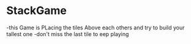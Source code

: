 # StackGame
-this Game is PLacing the tiles Above each others and try  to build your tallest one 
-don't miss the last tile to eep playing 